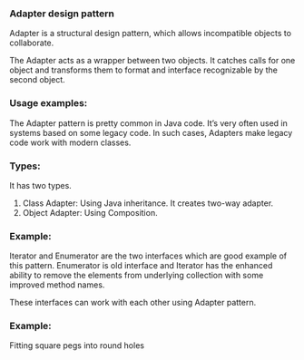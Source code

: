 ### Adapter design pattern

Adapter is a structural design pattern, which allows incompatible objects to collaborate.

The Adapter acts as a wrapper between two objects. It catches calls for one object and transforms them to format and interface recognizable by the second object.

### Usage examples: 
The Adapter pattern is pretty common in Java code. It’s very often used in systems based on some legacy code. In such cases, Adapters make legacy code work with modern classes.

### Types:
It has two types.
1) Class Adapter: Using Java inheritance. It creates two-way adapter.
2) Object Adapter: Using Composition. 

### Example:
Iterator and Enumerator are the two interfaces which are good example of this pattern. Enumerator is old interface and Iterator has the enhanced ability to remove the elements from underlying collection with some improved method names.

These interfaces can work with each other using Adapter pattern.

### Example:
Fitting square pegs into round holes